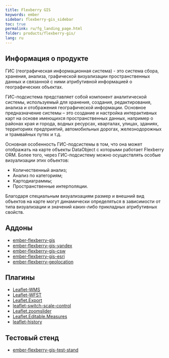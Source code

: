 ```yaml
---
title: Flexberry GIS
keywords: ember
sidebar: flexberry-gis_sidebar
toc: true
permalink: ru/fg_landing_page.html
folder: products/flexberry-gis/
lang: ru
---
```


## Информация о продукте

ГИС (географическая информационная система) - это система сбора, хранения, анализа, графической визуализации пространственных данных и связанной с ними атрибутивной информацией о географических объектах.


ГИС-подсистема представляет собой компонент аналитической системы, используемый для хранения, создания, редактирования, анализа и отображения географической информации. Основное предназначение системы – это создание и настройка интерактивных карт на основе имеющихся пространственных данных, например о районах края и города, водных ресурсах, кварталах, улицах, зданиях, территориях предприятий, автомобильных дорогах, железнодорожных и трамвайных путях и т.д.

Основная особенность ГИС-подсистемы в том, что она может отображать на карте объекты DataObject с которыми работает Flexberry ORM.
Более того, через ГИС-подсистему можно осуществлять особые визуализации этих объектов:

* Количественный анализ;
* Анализ по категориям;
* Картодиаграммы;
* Пространственные интерполяции.

Благодаря специальным визуализациям размер и внешний вид объектов на карте могут динамически определяться в зависимости от типа визуализации и значений каких-либо прикладных атрибутивных свойств.

## Аддоны

* [ember-flexberry-gis](efg_ember-flexberry-gis.html)
* [ember-flexberry-gis-yandex](efgy_ember-flexberry-gis-yandex.html)
* [ember-flexberry-gis-csw](efgcsw_ember-flexberry-gis-csw.html)
* [ember-flexberry-gis-esri](efgesri_ember-flexberry-gis-esri.html)
* [ember-flexberry-geolocation](efgeo_ember-flexberry-geolocation.html)

## Плагины

* [Leaflet-WMS](lwms_leaflet-wms.html)
* [Leaflet-WFST](lwfst_leaflet-wfst.html)
* [Leaflet.Export](le_leaflet-export.html)
* [leaflet-switch-scale-control](lssc_leaflet-switch-scale-control.html)
* [Leaflet.zoomslider](lz_leaflet-zoomslider.html)
* [Leaflet.Editable.Measures](lem_leaflet-editable-measures.html)
* [leaflet-history](lh_leaflet-history.html)

## Тестовый стенд

* [ember-flexberry-gis-test-stand](ef_service.html)
